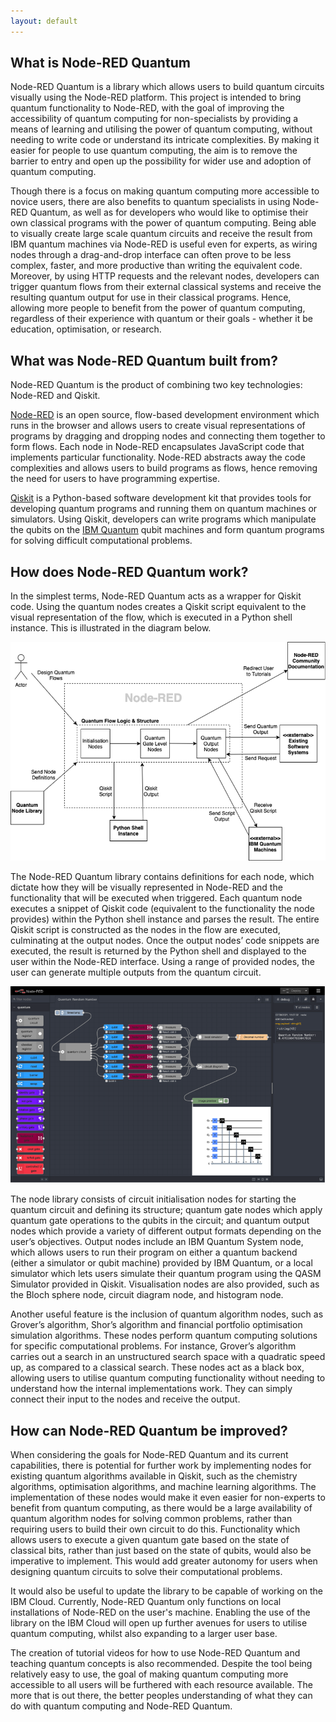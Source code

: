 ```yaml
---
layout: default
---
```


## What is Node-RED Quantum
Node-RED Quantum is a library which allows users to build quantum circuits visually using
the Node-RED platform. This project is intended to bring quantum functionality to Node-RED,
with the goal of improving the accessibility of quantum computing for non-specialists by
providing a means of learning and utilising the power of quantum computing, without needing
to write code or understand its intricate complexities. By making it easier for people to use
quantum computing, the aim is to remove the barrier to entry and open up the possibility for
wider use and adoption of quantum computing.

Though there is a focus on making quantum computing more accessible to novice users,
there are also benefits to quantum specialists in using Node-RED Quantum, as well as for
developers who would like to optimise their own classical programs with the power of quantum
computing. Being able to visually create large scale quantum circuits and receive the result
from IBM quantum machines via Node-RED is useful even for experts, as wiring nodes
through a drag-and-drop interface can often prove to be less complex, faster, and more
productive than writing the equivalent code. Moreover, by using HTTP requests and the
relevant nodes, developers can trigger quantum flows from their external classical systems and
receive the resulting quantum output for use in their classical programs. Hence, allowing more
people to benefit from the power of quantum computing, regardless of their experience with
quantum or their goals - whether it be education, optimisation, or research. 

## What was Node-RED Quantum built from?
Node-RED Quantum is the product of combining two key technologies: Node-RED and Qiskit.

[Node-RED](https://nodered.org/) is an open source, flow-based development environment which runs in the browser
and allows users to create visual representations of programs by dragging and dropping nodes
and connecting them together to form flows. Each node in Node-RED encapsulates JavaScript
code that implements particular functionality. Node-RED abstracts away the code complexities
and allows users to build programs as flows, hence removing the need for users to have
programming expertise.

[Qiskit](qiskit.org) is a Python-based software development kit that provides tools for developing quantum
programs and running them on quantum machines or simulators. Using Qiskit, developers can
write programs which manipulate the qubits on the [IBM Quantum](https://quantum-computing.ibm.com/) qubit machines and form quantum programs for solving difficult computational problems.

## How does Node-RED Quantum work?
In the simplest terms, Node-RED Quantum acts as a wrapper for Qiskit code. Using the
quantum nodes creates a Qiskit script equivalent to the visual representation of the flow, which
is executed in a Python shell instance. This is illustrated in the diagram below.

![Architecture Diagram](images/ArchitectureDiagram.png)

The Node-RED Quantum library contains definitions for each node, which dictate how they
will be visually represented in Node-RED and the functionality that will be executed when
triggered. Each quantum node executes a snippet of Qiskit code (equivalent to the functionality
the node provides) within the Python shell instance and parses the result. The entire Qiskit
script is constructed as the nodes in the flow are executed, culminating at the output nodes.
Once the output nodes’ code snippets are executed, the result is returned by the Python shell
and displayed to the user within the Node-RED interface. Using a range of provided nodes, the
user can generate multiple outputs from the quantum circuit.

![Quantum Random Number Generator](images/RandomNumberGenerator.png)

The node library consists of circuit initialisation nodes for starting the quantum circuit and
defining its structure; quantum gate nodes which apply quantum gate operations to the qubits
in the circuit; and quantum output nodes which provide a variety of different output formats
depending on the user’s objectives. Output nodes include an IBM Quantum System node,
which allows users to run their program on either a quantum backend (either a simulator or
qubit machine) provided by IBM Quantum, or a local simulator which lets users simulate
their quantum program using the QASM Simulator provided in Qiskit. Visualisation nodes
are also provided, such as the Bloch sphere node, circuit diagram node, and histogram node.

Another useful feature is the inclusion of quantum algorithm nodes, such as Grover’s
algorithm, Shor’s algorithm and financial portfolio optimisation simulation algorithms. These
nodes perform quantum computing solutions for specific computational problems. For
instance, Grover’s algorithm carries out a search in an unstructured search space with a
quadratic speed up, as compared to a classical search. These nodes act as a black box,
allowing users to utilise quantum computing functionality without needing to understand
how the internal implementations work. They can simply connect their input to the nodes and
receive the output.

## How can Node-RED Quantum be improved?

When considering the goals for Node-RED Quantum and its current capabilities, there is
potential for further work by implementing nodes for existing quantum algorithms available in
Qiskit, such as the chemistry algorithms, optimisation algorithms, and machine learning
algorithms. The implementation of these nodes would make it even easier for non-experts to
benefit from quantum computing, as there would be a large availability of quantum algorithm
nodes for solving common problems, rather than requiring users to build their own circuit to
do this. Functionality which allows users to execute a given quantum gate based on the state
of classical bits, rather than just based on the state of qubits, would also be imperative to
implement. This would add greater autonomy for users when designing quantum circuits to
solve their computational problems.

It would also be useful to update the library to be capable of working on the IBM Cloud.
Currently, Node-RED Quantum only functions on local installations of Node-RED on the
user's machine. Enabling the use of the library on the IBM Cloud will open up further avenues
for users to utilise quantum computing, whilst also expanding to a larger user base.

The creation of tutorial videos for how to use Node-RED Quantum and teaching quantum
concepts is also recommended. Despite the tool being relatively easy to use, the goal of making
quantum computing more accessible to all users will be furthered with each resource available.
The more that is out there, the better peoples understanding of what they can do with quantum
computing and Node-RED Quantum.